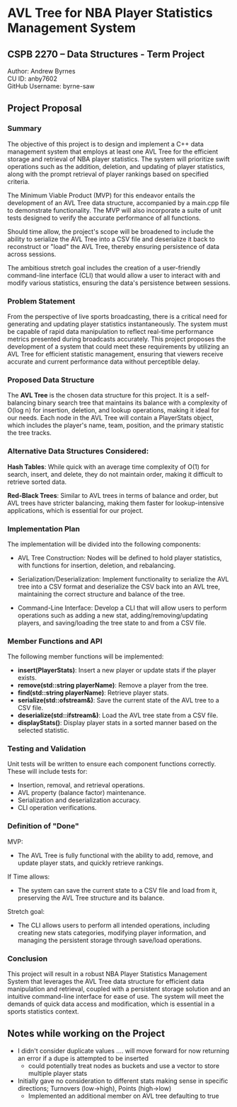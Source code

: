 # AVL Tree for NBA Player Statistics Management System
## CSPB 2270 – Data Structures - Term Project
Author: Andrew Byrnes  
CU ID: anby7602  
GitHub Username: byrne-saw  


## Project Proposal  

### Summary  
The objective of this project is to design and implement a C++ data management system that employs at least one AVL Tree for the efficient storage and retrieval of NBA player statistics. The system will prioritize swift operations such as the addition, deletion, and updating of player statistics, along with the prompt retrieval of player rankings based on specified criteria.

The Minimum Viable Product (MVP) for this endeavor entails the development of an AVL Tree data structure, accompanied by a main.cpp file to demonstrate functionality. The MVP will also incorporate a suite of unit tests designed to verify the accurate performance of all functions.

Should time allow, the project's scope will be broadened to include the ability to serialize the AVL Tree into a CSV file and deserialize it back to reconstruct or "load" the AVL Tree, thereby ensuring persistence of data across sessions.

The ambitious stretch goal includes the creation of a user-friendly command-line interface (CLI) that would allow a user to interact with and modify various statistics, ensuring the data's persistence between sessions.

### Problem Statement
From the perspective of live sports broadcasting, there is a critical need for generating and updating player statistics instantaneously. The system must be capable of rapid data manipulation to reflect real-time performance metrics presented during broadcasts accurately. This project proposes the development of a system that could meet these requirements by utilizing an AVL Tree for efficient statistic management, ensuring that viewers receive accurate and current performance data without perceptible delay.

### Proposed Data Structure

The **AVL Tree** is the chosen data structure for this project. It is a self-balancing binary search tree that maintains its balance with a complexity of O(log n) for insertion, deletion, and lookup operations, making it ideal for our needs. Each node in the AVL Tree will contain a PlayerStats object, which includes the player's name, team, position, and the primary statistic the tree tracks.

### Alternative Data Structures Considered:

**Hash Tables**: While quick with an average time complexity of O(1) for search, insert, and delete, they do not maintain order, making it difficult to retrieve sorted data.

**Red-Black Trees**: Similar to AVL trees in terms of balance and order, but AVL trees have stricter balancing, making them faster for lookup-intensive applications, which is essential for our project.

### Implementation Plan

The implementation will be divided into the following components:

* AVL Tree Construction: Nodes will be defined to hold player statistics, with functions for insertion, deletion, and rebalancing.

* Serialization/Deserialization: Implement functionality to serialize the AVL tree into a CSV format and deserialize the CSV back into an AVL tree, maintaining the correct structure and balance of the tree.

* Command-Line Interface: Develop a CLI that will allow users to perform operations such as adding a new stat, adding/removing/updating players, and saving/loading the tree state to and from a CSV file.

### Member Functions and API

The following member functions will be implemented:

* **insert(PlayerStats)**: Insert a new player or update stats if the player exists.  
* **remove(std::string playerName)**: Remove a player from the tree.  
* **find(std::string playerName)**: Retrieve player stats.  
* **serialize(std::ofstream&)**: Save the current state of the AVL tree to a CSV file.  
* **deserialize(std::ifstream&)**: Load the AVL tree state from a CSV file.  
* **displayStats()**: Display player stats in a sorted manner based on the selected statistic.  

### Testing and Validation

Unit tests will be written to ensure each component functions correctly. These will include tests for:

* Insertion, removal, and retrieval operations.  
* AVL property (balance factor) maintenance.  
* Serialization and deserialization accuracy.  
* CLI operation verifications.  

### Definition of "Done"
MVP:
* The AVL Tree is fully functional with the ability to add, remove, and update player stats, and quickly retrieve rankings.  

If Time allows: 
* The system can save the current state to a CSV file and load from it, preserving the AVL Tree structure and its balance.

Stretch goal:  
* The CLI allows users to perform all intended operations, including creating new stats categories, modifying player information, and managing the persistent storage through save/load operations.

### Conclusion

This project will result in a robust NBA Player Statistics Management System that leverages the AVL Tree data structure for efficient data manipulation and retrieval, coupled with a persistent storage solution and an intuitive command-line interface for ease of use. The system will meet the demands of quick data access and modification, which is essential in a sports statistics context.

## Notes while working on the Project

* I didn't consider duplicate values .... will move forward for now returning an error if a dupe is attempted to be inserted
  * could potentially treat nodes as buckets and use a vector to store multiple player stats
* Initially gave no consideration to different stats making sense in specific directions; Turnovers (low->high), Points (high->low)
  * Implemented an additional member on AVL tree defaulting to true
